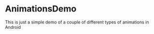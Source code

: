 # AnimationsDemo

This is just a simple demo of a couple of different types of animations in Android
